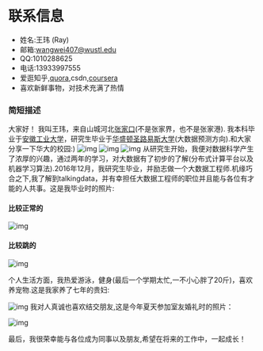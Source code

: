 # 联系信息
* 姓名:王玮 (Ray)
* 邮箱:wangwei407@wustl.edu
* QQ:1010288625
* 电话:13933997555
* 爱逛知乎,[quora](https://www.quora.com),csdn,[coursera](https://www.coursera.org)
* 喜欢新鲜事物，对技术充满了热情

### 简短描述
大家好！ 我叫王玮，来自山城河北[张家口](http://baike.baidu.com/link?url=H19qEVJLWxKkCaoQFigv89xKUU2RVBkWTnjZwCmVZpzimYLDsaQgwfa0O9WIvUWbNUm7gKwtpA9Vt7CBADiQMOfP4xUxONHPPnyyWZ4Imh-i12RsN2tqcqGg91VN4eXG)(不是张家界，也不是张家港). 我本科毕业于[安徽工业大学](http://baike.baidu.com/item/安徽工业大学)，研究生毕业于[华盛顿圣路易斯大学](http://baike.baidu.com/link?url=K9hRUabT2WGs4bQB4ytuJ5vbjcLzsITTfD1pRzh_I_DdF-hKVTfnrbVM84aZdH1edaktW7qTHBXSBy1NcUCpKd2xtAxaHa43k1BO9wpOLh6WApjZT9LGQJrg_Smx6pWrJcQ4snyn603JD9vkbI5exXOLw7bBfKec8c9AYc54jq_rbzl-hePk_PANhNqNbtJ3)(大数据预测方向).和大家分享一下华大的校园:) ![img](washu4.jpeg)
![img](washu1.jpeg)
![img](washu5.jpeg)
从研究生开始，我便对数据科学产生了浓厚的兴趣，通过两年的学习，对大数据有了初步的了解(分布式计算平台以及机器学习算法).2016年12月，我研究生毕业，并励志做一个大数据工程师.机缘巧合之下,我了解到talkingdata，并有幸担任大数据工程师的职位并且能与各位有才能的人共事。这是我毕业时的照片:
#### 比较正常的
![img](self1.jpeg)
#### 比较跳的
![img](self2.jpeg)  


个人生活方面，我热爱游泳，健身(最后一个学期太忙,一不小心胖了20斤)，喜欢养宠物.这是我家养了七年的贵妇:


![img](dog.jpeg) 我对人真诚也喜欢结交朋友,这是今年夏天参加室友婚礼时的照片：

![img](myfriends.jpeg)

最后，我很荣幸能与各位成为同事以及朋友,希望在将来的工作中，一起成长！

